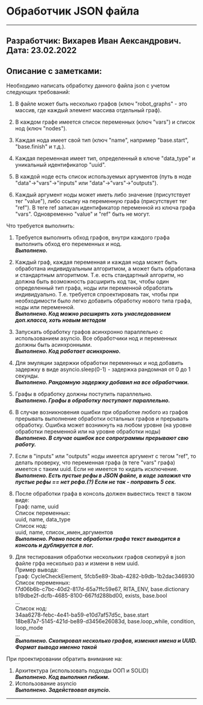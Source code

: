# Обработчик JSON файла

-------------------------------------------
Разработчик: Вихарев Иван Аександрович.<br>
Дата: 23.02.2022<br>
-------------------------------------------

## Описание с заметками:

Необходимо написать обработку данного файла json с учетом следующих требований:

1. В файле может быть несколько графов (ключ "robot_graphs" - это массив, где каждый элемент массива отдельный граф).

2. В каждом графе имеется список переменных (ключ "vars") и список нод (ключ "nodes").

3. Каждая нода имеет свой тип (ключ "name", например "base.start", "base.finish" и т.д.).

4. Каждая переменная имеет тип, определенный в ключе "data_type" и уникальный идентификатор "uuid".

5. В каждой ноде есть список используемых аргументов (путь в ноде "data"->"vars"->"inputs" или "data"->"vars"->"outputs").

6. Каждый аргумент ноды может иметь либо значение (присутствует тег "value"), 
либо ссылку на переменную графа (присутствует тег "ref"). 
В теге ref записан идентификатор переменной из ключа графа "vars". Одновременно "value" и "ref" быть не могут.

 

Что требуется выполнить:

1. Требуется выполнить обход графов, внутри каждого графа выполнить обход его переменных и нод.<br>
***Выполнено.***

2. Каждый граф, каждая переменная и каждая нода может быть обработана индивидуальным алгоритмом, 
а может быть обработана и стандартным алгоритмом. 
Т.е. есть стандартный алгоритм, но должна быть возможность расширить код так, чтобы один определенный тип графа, 
ноды или переменной обработать индивидуально. Т.е. требуется спроектировать так, 
чтобы при необходимости было легко добавить обработку нового типа графа, ноды или переменной.<br>
***Выполнено. Код можно расширять хоть унаследованием доп.класса, хоть новым методом***

3. Запускать обработку графов асинхронно параллельно с использованием asyncio. 
Все обработчики нод и переменных должны быть асинхронными.<br>
***Выполнено. Код работает асинхронно.***

4. Для эмуляции задержки обработки переменных и нод добавить задержку в виде asyncio.sleep(0-1) - 
задержка рандомная от 0 до 1 секунды.<br>
 ***Выполнено. Рандомную задержку добавил на все обработчики.***

5. Графы в обработку должны поступить параллельно.<br>
***Выполнено. Графы в обработку поступают параллельно.***

6. В случае возникновения ошибки при обработке любого из графов прерывать выполнение обработки остальных графов
 и прерывать обработку. Ошибка может возникнуть на любом уровне 
 (на уровне обработки переменной или на уровне обработки ноды)<br>
 ***Выполнено. В случае ошибок все сопрограммы прерывают свю работу.***

7. Если в "inputs" или "outputs" ноды имеется аргумент с тегом "ref", то делать проверку, что переменная  графа 
(в теге "vars" графа) имеется с таким uuid. Если не имеется то кидать исключение.<br>
 ***Выполнено. Есть пустые рефы в JSON файле, в коде заложил что пустые рефы == нет рефа.(?) 
 Если не так - поправить 5 сек.***

8. После обработки графа в консоль должен вывестись текст в таком виде:<br>
Граф: name, uuid<br>
Список переменных:<br>
uuid, name, data_type<br>
Список нод:<br>
uuid, name, список_имен_аргументов<br>
 ***Выполнено. Ровно после обработки графа текст выводится в консоль и дублируется в лог.***

9. Для тестирования обработки нескольких графов скопируй в json файле грфа несколько раз и измени в нем uuid.<br>
Пример вывода:<br>
Граф: CycleCheckElement, 5fcb5e89-3bab-4282-b9db-1b2dac346930<br>
Список переменных:<br>
f7d06b6b-c7bc-40d2-817d-65a7ffc59e67, RITA_ENV, base.dictionary<br>
b19dbe2f-dcfb-4685-8100-667fd288bd00, exists, base.bool<br>
...<br>
Список нод:<br>
34aa6278-febc-4e41-ba59-e10d7af57d5c, base.start<br>
18be87a7-5145-421d-be89-d3456e26083d, base.loop_while, condition, loop_mode<br>
...<br>
***Выполнено. Скопировал несколько графов, изменил имена и UUID. Формат вывода именно такой***
 

При проектировании обратить внимание на:

1. Архитектура (использовать подходы ООП и SOLID)<br>
***Выполнено. Код выполнил гибким.***
2. Использование asyncio<br>
***Выполнено. Задействовал asyncio.***
-------------------------------------------


